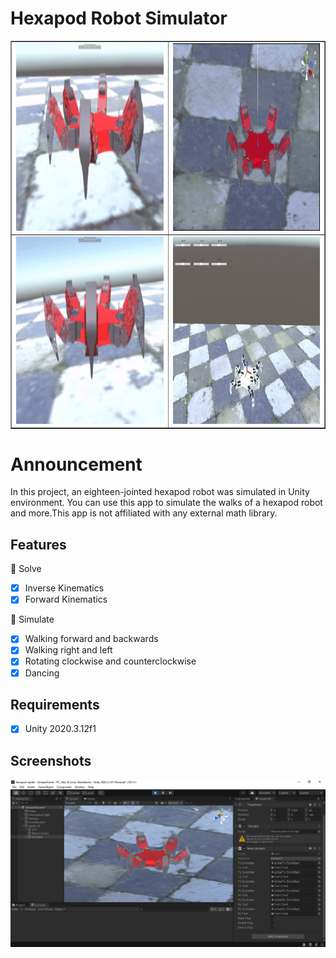 # Hexapod Robot Simulator 
<table border="1">
        <tr>
            <td><img src="https://github.com/enesvardar/hexapod-spider/blob/main/images/walkred.gif" width="500" height="300"/></td>
            <td><img src="https://github.com/enesvardar/hexapod-spider/blob/main/images/rotation1.gif" width="500" height="300"/></td>
        </tr>
        <tr>
            <td><img src="https://github.com/enesvardar/hexapod-spider/blob/main/images/dancered.gif" width="500" height="300"/></td>
            <td><img src="https://github.com/enesvardar/hexapod-spider/blob/main/images/coordinate system.gif" width="500" height="300"/></td>
        </tr>
        
</table>


# Announcement

In this project, an eighteen-jointed hexapod robot was simulated in Unity environment. You can use this app to simulate the walks of a hexapod robot and more.This app is not affiliated with any external math library. 

## Features

🎉 Solve

- [x] Inverse Kinematics
- [x] Forward Kinematics

🎉 Simulate

- [x] Walking forward and backwards
- [x] Walking right and left
- [x] Rotating clockwise and counterclockwise
- [x] Dancing

## Requirements

- [x] Unity 2020.3.12f1 

## Screenshots

<img src="https://github.com/enesvardar/hexapod-spider/blob/main/images/spider.png"/>

